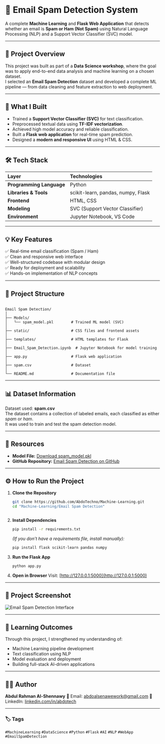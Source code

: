 ```markdown

````
# 📧 Email Spam Detection System

A complete **Machine Learning** and **Flask Web Application** that detects whether an email is **Spam or Ham (Not Spam)** using Natural Language Processing (NLP) and a Support Vector Classifier (SVC) model.

---

## 🚀 Project Overview

This project was built as part of a **Data Science workshop**, where the goal was to apply end-to-end data analysis and machine learning on a chosen dataset.  
I selected an **Email Spam Detection** dataset and developed a complete ML pipeline — from data cleaning and feature extraction to web deployment.

---

## 🧠 What I Built

- Trained a **Support Vector Classifier (SVC)** for text classification.  
- Preprocessed textual data using **TF-IDF vectorization**.  
- Achieved high model accuracy and reliable classification.  
- Built a **Flask web application** for real-time spam prediction.  
- Designed a **modern and responsive UI** using HTML & CSS.  

---

## 🛠️ Tech Stack

| Layer | Technologies |
|:------|:--------------|
| **Programming Language** | Python |
| **Libraries & Tools** | scikit-learn, pandas, numpy, Flask |
| **Frontend** | HTML, CSS |
| **Modeling** | SVC (Support Vector Classifier) |
| **Environment** | Jupyter Notebook, VS Code |

---

## 💡 Key Features

✅ Real-time email classification (Spam / Ham)  
✅ Clean and responsive web interface  
✅ Well-structured codebase with modular design  
✅ Ready for deployment and scalability  
✅ Hands-on implementation of NLP concepts  

---

## 📂 Project Structure

```

Email Spam Detection/
│
├── Models/
│   └── spam_model.pkl        # Trained ML model (SVC)
│
├── static/                   # CSS files and frontend assets
│
├── templates/                # HTML templates for Flask
│
├── Email_Spam_Detection.ipynb  # Jupyter Notebook for model training
│
├── app.py                    # Flask web application
│
├── spam.csv                  # Dataset
│
└── README.md                 # Documentation file

````

---

## 📊 Dataset Information

Dataset used: **spam.csv**  
The dataset contains a collection of labeled emails, each classified as either *spam* or *ham*.  
It was used to train and test the spam detection model.

---

## 🔗 Resources

- **Model File:** [Download spam_model.pkl](https://github.com/AbdoTechno/Machine-Learning/blob/main/Email%20Spam%20Detection/Models/spam_model.pkl)  
- **GitHub Repository:** [Email Spam Detection on GitHub](https://github.com/AbdoTechno/Machine-Learning/tree/main/Email%20Spam%20Detection)

---

## ⚙️ How to Run the Project

1. **Clone the Repository**
   ```bash
   git clone https://github.com/AbdoTechno/Machine-Learning.git
   cd "Machine-Learning/Email Spam Detection"
````
````
2. **Install Dependencies**

   ```bash
   pip install -r requirements.txt
   ```

   *(If you don’t have a requirements file, install manually):*

   ```bash
   pip install flask scikit-learn pandas numpy
   ```

3. **Run the Flask App**

   ```bash
   python app.py
   ```

4. **Open in Browser**
   Visit: [http://127.0.0.1:5000](http://127.0.0.1:5000)

---

## 📸 Project Screenshot

![Email Spam Detection Interface](https://github.com/AbdoTechno/Machine-Learning/raw/main/Email%20Spam%20Detection/static/screenshot.png)

---

## 🎯 Learning Outcomes

Through this project, I strengthened my understanding of:

* Machine Learning pipeline development
* Text classification using NLP
* Model evaluation and deployment
* Building full-stack AI-driven applications

---

## 👨‍💻 Author

**Abdul Rahman Al-Shennawy**
📧 Email: [abdoalsenawework@gmail.com](mailto:abdoalsenawework@gmail.com)
🔗 LinkedIn: [linkedin.com/in/abdotech](https://linkedin.com/in/abdotech)

---

### 🏷️ Tags

`#MachineLearning` `#DataScience` `#Python` `#Flask` `#AI` `#NLP` `#WebApp` `#EmailSpamDetection`

```


